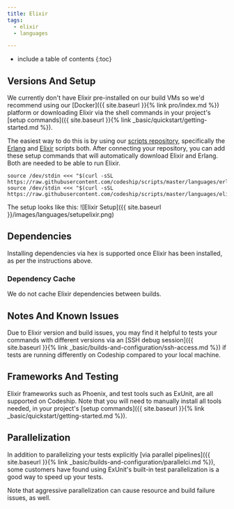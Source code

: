 ```yaml
---
title: Elixir
tags:
  - elixir
  - languages

---
```


* include a table of contents
{:toc}

## Versions And Setup

We currently don't have Elixir pre-installed on our build VMs so we'd recommend using our [Docker]({{ site.baseurl }}{% link pro/index.md %}) platform or downloading Elixir via the shell commands in your project's [setup commands]({{ site.baseurl }}{% link _basic/quickstart/getting-started.md %}).

The easiest way to do this is by using our [scripts repository](https://github.com/codeship/scripts), specifically the [Erlang](https://github.com/codeship/scripts/blob/master/languages/erlang.sh) and [Elixir](https://github.com/codeship/scripts/blob/master/languages/elixir.sh) scripts both. After connecting your repository, you can add these setup commands that will automatically download Elixir and Erlang. Both are needed to be able to run Elixir.

```
source /dev/stdin <<< "$(curl -sSL https://raw.githubusercontent.com/codeship/scripts/master/languages/erlang.sh)"
source /dev/stdin <<< "$(curl -sSL https://raw.githubusercontent.com/codeship/scripts/master/languages/elixir.sh)"
```

The setup looks like this:
![Elixir Setup]({{ site.baseurl }}/images/languages/setupelixir.png)

## Dependencies

Installing dependencies via hex is supported once Elixir has been installed, as per the instructions above.

### Dependency Cache

We do not cache Elixir dependencies between builds.

## Notes And Known Issues

Due to Elixir version and build issues, you may find it helpful to tests your commands with different versions via an [SSH debug session]({{ site.baseurl }}{% link _basic/builds-and-configuration/ssh-access.md %}) if tests are running differently on Codeship compared to your local machine.

## Frameworks And Testing

Elixir frameworks such as Phoenix, and test tools
such as ExUnit, are all supported on Codeship. Note that you will need to manually install all tools needed, in your project's [setup commands]({{ site.baseurl }}{% link _basic/quickstart/getting-started.md %}).

## Parallelization

In addition to parallelizing your tests explicitly [via parallel pipelines]({{ site.baseurl }}{% link _basic/builds-and-configuration/parallelci.md %}), some customers have found using ExUnit's built-in test parallelization is a good way to speed up your tests.

Note that aggressive parallelization can cause resource and build failure issues, as well.
